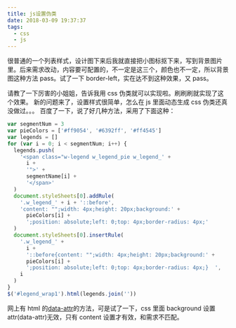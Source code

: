 ```yaml
---
title: js设置伪类
date: 2018-03-09 19:37:37
tags:
  - css
  - js
---
```


很普通的一个列表样式，设计图下来后我就直接把小图标抠下来，写到背景图片里。后来需求改动，内容要可配置的，不一定是这三个，颜色也不一定，所以背景图这种方法 pass。试了一下 border-left，实在达不到这种效果，又 pass。

<!-- more -->

请教了一下厉害的小姐姐，告诉我用 css 伪类就可以实现啦。刷刷刷就实现了这个效果。
新的问题来了，设置样式很简单，怎么在 js 里面动态生成 css 伪类还真没做过。。。
百度了一下，说了好几种方法，采用了下面这种：

```javascript
var segmentNum = 3
var pieColors = ['#ff9054', '#6392ff', '#ff4545']
var legends = []
for (var i = 0; i < segmentNum; i++) {
  legends.push(
    '<span class="w-legend w_legend_pie w_legend_' +
      i +
      '">' +
      segmentName[i] +
      '</span>'
  )
  document.styleSheets[0].addRule(
    '.w_legend_' + i + '::before',
    'content: "";width: 4px;height: 20px;background:' +
      pieColors[i] +
      ';position: absolute;left: 0;top: 4px;border-radius: 4px;'
  )
  document.styleSheets[0].insertRule(
    '.w_legend_' +
      i +
      '::before{content: "";width: 4px;height: 20px;background:' +
      pieColors[i] +
      ';position: absolute;left: 0;top: 4px;border-radius: 4px;}  ',
    i
  )
}
$('#legend_wrap1').html(legends.join(''))
```

网上有 html 的[data-attr](https://developer.mozilla.org/zh-CN/docs/Web/CSS/attr)的方法，可是试了一下，css 里面 background 设置 attr(data-attr)无效，只有 content 设置才有效，和需求不匹配。
